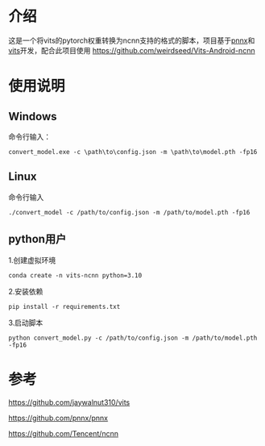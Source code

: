 # 介绍

这是一个将vits的pytorch权重转换为ncnn支持的格式的脚本，项目基于[pnnx](https://github.com/pnnx/pnnx)和[vits](https://github.com/jaywalnut310/vits)开发，配合此项目使用 https://github.com/weirdseed/Vits-Android-ncnn

# 使用说明

## Windows
命令行输入：
```
convert_model.exe -c \path\to\config.json -m \path\to\model.pth -fp16
```
## Linux
命令行输入
```
./convert_model -c /path/to/config.json -m /path/to/model.pth -fp16
```
## python用户
1.创建虚拟环境
```
conda create -n vits-ncnn python=3.10
```
2.安装依赖
```
pip install -r requirements.txt
```
3.启动脚本
```
python convert_model.py -c /path/to/config.json -m /path/to/model.pth -fp16
```
# 参考
https://github.com/jaywalnut310/vits

https://github.com/pnnx/pnnx

https://github.com/Tencent/ncnn